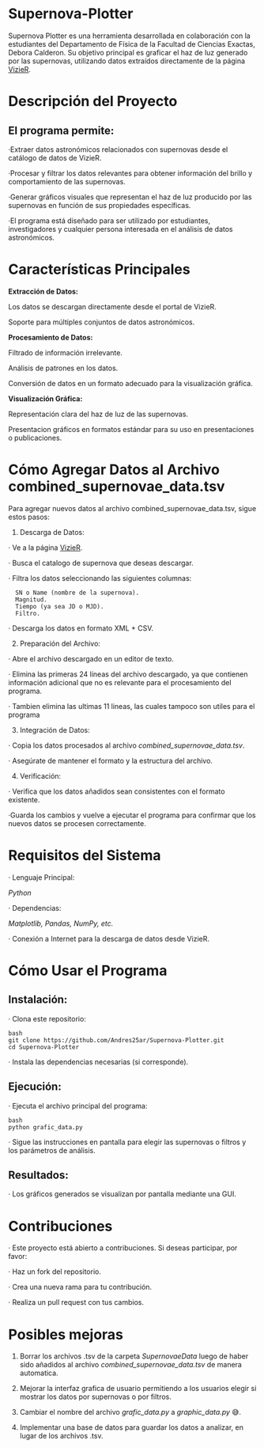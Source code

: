 # Supernova-Plotter
Supernova Plotter es una herramienta desarrollada en colaboración con la estudiantes del Departamento de Física de la Facultad de Ciencias Exactas, Debora Calderon. Su objetivo principal es graficar el haz de luz generado por las supernovas, utilizando datos extraídos directamente de la página [VizieR](https://vizier.cds.unistra.fr/).

# Descripción del Proyecto

## El programa permite:

  ·Extraer datos astronómicos relacionados con supernovas desde el catálogo de datos de VizieR.
  
  ·Procesar y filtrar los datos relevantes para obtener información del brillo y comportamiento de las supernovas.
  
  ·Generar gráficos visuales que representan el haz de luz producido por las supernovas en función de sus propiedades específicas.
  
  ·El programa está diseñado para ser utilizado por estudiantes, investigadores y cualquier persona interesada en el análisis de datos astronómicos.

# Características Principales
  
**Extracción de Datos:**

Los datos se descargan directamente desde el portal de VizieR.

Soporte para múltiples conjuntos de datos astronómicos.
  
**Procesamiento de Datos:**

Filtrado de información irrelevante.

Análisis de patrones en los datos.

Conversión de datos en un formato adecuado para la visualización gráfica.

**Visualización Gráfica:**


Representación clara del haz de luz de las supernovas.

Presentacion gráficos en formatos estándar para su uso en presentaciones o publicaciones.

# Cómo Agregar Datos al Archivo combined_supernovae_data.tsv

Para agregar nuevos datos al archivo combined_supernovae_data.tsv, sigue estos pasos:

1. Descarga de Datos:

  · Ve a la página [VizieR](https://vizier.cds.unistra.fr/).

  · Busca el catalogo de supernova que deseas descargar.
  
  · Filtra los datos seleccionando las siguientes columnas:
  
      SN o Name (nombre de la supernova).
      Magnitud.
      Tiempo (ya sea JD o MJD).
      Filtro.
  
 · Descarga los datos en formato XML + CSV.
  
2. Preparación del Archivo:

  · Abre el archivo descargado en un editor de texto.
  
  · Elimina las primeras 24 líneas del archivo descargado, ya que contienen información adicional que no es relevante para el procesamiento    del programa.

  · Tambien elimina las ultimas 11 lineas, las cuales tampoco son utiles para el programa
  
3. Integración de Datos:


  · Copia los datos procesados al archivo *combined_supernovae_data.tsv*.

  · Asegúrate de mantener el formato y la estructura del archivo.

4. Verificación:

  · Verifica que los datos añadidos sean consistentes con el formato existente.

  ·Guarda los cambios y vuelve a ejecutar el programa para confirmar que los nuevos datos se procesen correctamente.

# Requisitos del Sistema

  · Lenguaje Principal: 

  *Python*

  · Dependencias:

  *Matplotlib, Pandas, NumPy, etc.*

  · Conexión a Internet para la descarga de datos desde VizieR.

# Cómo Usar el Programa

## Instalación:

  · Clona este repositorio:

    bash
    git clone https://github.com/Andres25ar/Supernova-Plotter.git
    cd Supernova-Plotter

  · Instala las dependencias necesarias (si corresponde).

## Ejecución:

  · Ejecuta el archivo principal del programa:

    bash
    python grafic_data.py
  
  · Sigue las instrucciones en pantalla para elegir las supernovas o filtros y los parámetros de análisis.

## Resultados:

  · Los gráficos generados se visualizan por pantalla mediante una GUI.

# Contribuciones

  · Este proyecto está abierto a contribuciones. Si deseas participar, por favor:

  · Haz un fork del repositorio.

  · Crea una nueva rama para tu contribución.

  · Realiza un pull request con tus cambios.

# Posibles mejoras
  
  1. Borrar los archivos .tsv de la carpeta *SupernovaeData* luego de haber sido añadidos al archivo *combined_supernovae_data.tsv* de manera automatica.

  2. Mejorar la interfaz grafica de usuario permitiendo a los usuarios elegir si mostrar los datos por supernovas o por filtros.

  3. Cambiar el nombre del archivo *grafic_data.py* a *graphic_data.py* 😅.

  4. Implementar una base de datos para guardar los datos a analizar, en lugar de los archivos .tsv.
